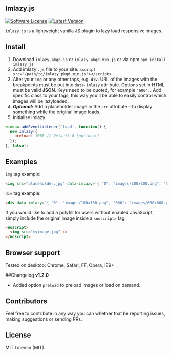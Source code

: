 ## Imlazy.js
[![Software License](https://img.shields.io/badge/license-MIT-brightgreen.svg?style=flat-square)](LICENSE.md)
[![Latest Version](https://img.shields.io/github/release/edtorba/imlazy.js.svg?style=flat-square)](https://github.com/edtorba/imlazy.js/releases)

`imlazy.js` is a lightweight vanilla JS plugin to lazy load responsive images.

## Install
1. Download `imlazy.pkgd.js` or `imlazy.pkgd.min.js` or via npm `npm install imlazy.js`
2. Add imlazy `.js` file to your site. `<script src="/path/to/imlazy.pkgd.min.js"></script>`
3. Alter your `img` or any other tags, e.g. `div`. URL of the images with the breakpoints must be put into `data-imlazy` attribute. Options set in HTML must be valid **JSON**. Keys need to be quoted, for example `"600":`. Add specific class to your tags, this way you'll be able to easily control which images will be lazyloaded.
4. ***Optional:*** Add a placeholder image in the `src` attribute - to display something while the original image loads.
5. Initialise imlazy.
```js
window.addEventListener('load', function() {
  new Imlazy({
    preload: 1000 // Default 0 [optional]
  });
}, false);
```


## Examples
`img` tag example:
```html
<img src="placeholder.jpg" data-imlazy='{ "0": "images/100x100.png", "600": "images/600x600.png", "900": "images/900x900.png" }' />
```
`div` tag example:
```html
<div data-imlazy='{ "0": "images/100x100.png", "600": "images/600x600.png" }'></div>
```

If you would like to add a polyfill for users without enabled JavaScript, simply include the original image inside a `<noscript>` tag:
```html
<noscript>
  <img src="myimage.jpg" />
</noscript>
```

## Browser support
Tested on desktop: Chrome, Safari, FF, Opera, IE9+

##Changelog
**v1.2.0**

 - Added option `preload` to preload images or load on demand.

## Contributors
Feel free to contribute in any way you can whether that be reporting issues, making suggestions or sending PRs.

## License
MIT License (MIT).
